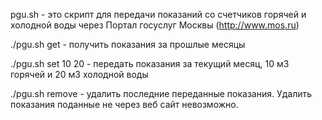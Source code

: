 pgu.sh - это скрипт для передачи показаний со счетчиков горячей и холодной воды через Портал госуслуг Москвы (http://www.mos.ru)

./pgu.sh get - получить показания за прошлые месяцы

./pgu.sh set 10 20 - передать показания за текущий месяц, 10 м3 горячей и 20 м3 холодной воды

./pgu.sh remove - удалить последние переданные показания. Удалить показания поданные не через веб сайт невозможно.
